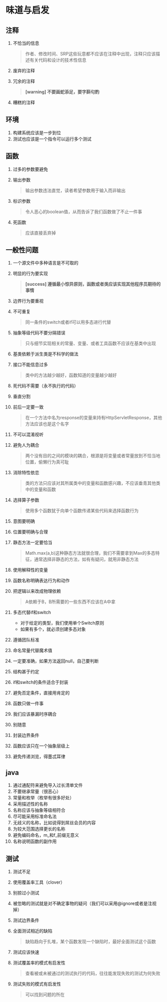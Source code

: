 # 味道与启发

## 注释

1. 不恰当的信息

	> 作者、修改时间、SRP这些玩意都不应该在注释中出现，注释只应该描述有关代码和设计的技术性信息

2. 废弃的注释
3. 冗余的注释

	> **[warning] 不要画蛇添足，要字斟句酌**

4. 糟糕的注释  

## 环境

1. 构建系统应该是一步到位
2. 测试也应该是一个指令可以运行多个测试

## 函数

1. 过多的参数要避免
2. 输出参数

	> 输出参数违法直觉，读者希望参数用于输入而非输出

3. 标识参数

	> 令人恶心的boolean值，从而告诉了我们函数做了不止一件事

4. 死函数

	> 应该直接丢弃掉

## 一般性问题

1. 一个源文件中多种语言是不可取的
2. 明显的行为要实现

	> **[success] 遵循最小惊异原则，函数或者类应该实现其他程序员期待的事情**

3. 边界行为要重视
4. 不可重复

	> 同一条件的switch或者if可以用多态进行代替

5. 抽象等级代码不要分隔错误

	> 只与细节实现相关的常量、变量、或者工具函数不应该在基类中出现

6. 基类依赖于派生类是不科学的做法
7. 接口不能信息过多

	> 类中的方法越少越好，函数知道的变量越少越好

8. 死代码不需要（永不执行的代码）
9. 垂直分割
10. 前后一定要一致

	> 在一个方法中名为response的变量来持有HttpServletResponse，其他方法应该也是这个名字

11. 不可以混淆视听
12. 避免人为耦合

	> 两个没有目的之间的模块的耦合，根源是将变量或者常量放到不恰当地位置，偷懒行为真可耻

13. 消除特性依恋

	> 类的方法只应该对其所属类中的变量和函数感兴趣，不应该垂青其他类中的变量和函数
14. 选择算子参数

	> 使用多个函数犹于向单个函数传递某些代码来选择函数行为

15. 意图要明确
16. 位置要明确与合理
17. 静态方法一定要恰当

	> Math.max(a,b)这种静态方法就很合理，我们不需要拿到Max的多态特征，通常选择非静态的方法，如有有疑问，就用非静态方法

18. 使用解释性的变量
19. 函数名称明确表达行为和动作
20. 把逻辑以来改成物理依赖

	> A依赖于B，B所需要的一些东西不应该在A中拿

21. 多态代替if和switch

	* 对于给定的类型，我们使用单个Switch原则
	* 如果有多个，就必须创建多态对象

22. 遵循团队标准
23. 命名常量代替魔术值
24. 一定要准确，如果方法返回null，自己要判断
25. 结构甚于约定
26. if和switch的条件适合于封装
27. 避免否定条件，直接用肯定的
28. 函数只做一件事
29. 我们应该暴漏时序耦合
30. 别随意
31. 封装边界条件
32. 函数应该只在一个抽象层级上
33. 避免传递浏览，得墨忒耳律

## java

1. 通过通配符来避免导入过长清单文件
2. 不要继承常量（很恶心）
3. 常量和枚举（枚举有很多好处）
4. 采用描述性的名称
5. 名称应该与抽象等级相符合
6. 尽可能采用标准命名法
7. 无歧义的名称，比如说得到屌丝会员的内容
8. 为较大范围选择更长的名称
9. 避免编码命名，m_和f_前缀无意义
10. 名称说明函数的副作用

## 测试

1. 测试不足
2. 使用覆盖率工具（clover）
3. 别掠过小测试
4. 被忽略的测试就是对不确定事物的疑问（我们可以采用@ignore或者是注视掉）
5. 测试边界条件
6. 全面测试相近的缺陷

	> 缺陷趋向于扎堆，某个函数发现一个缺陷时，最好全面测试这个函数

7. 测试应该快速
8. 测试覆盖率的模式有启发性

	> 查看被或未被通过的测试执行的代码，往往能发现失败的测试为何失败

9. 测试失败的模式有启发性

	> 可以找到问题的所在